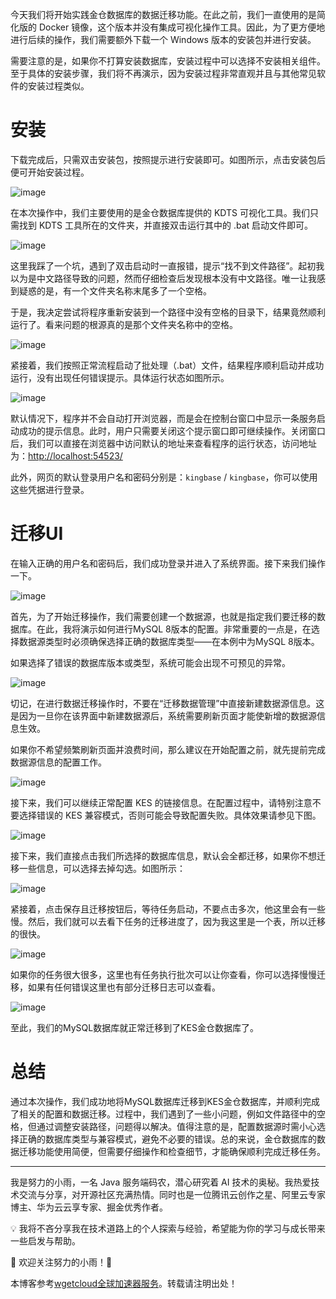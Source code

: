 
今天我们将开始实践金仓数据库的数据迁移功能。在此之前，我们一直使用的是简化版的 Docker 镜像，这个版本并没有集成可视化操作工具。因此，为了更方便地进行后续的操作，我们需要额外下载一个 Windows 版本的安装包并进行安装。


需要注意的是，如果你不打算安装数据库，安装过程中可以选择不安装相关组件。至于具体的安装步骤，我们将不再演示，因为安装过程非常直观并且与其他常见软件的安装过程类似。


# 安装


下载完成后，只需双击安装包，按照提示进行安装即可。如图所示，点击安装包后便可开始安装过程。


![image](https://img2024.cnblogs.com/blog/1423484/202412/1423484-20241204213053368-1200165048.png)


在本次操作中，我们主要使用的是金仓数据库提供的 KDTS 可视化工具。我们只需找到 KDTS 工具所在的文件夹，并直接双击运行其中的 .bat 启动文件即可。


![image](https://img2024.cnblogs.com/blog/1423484/202412/1423484-20241204213058562-1105514000.png)


这里我踩了一个坑，遇到了双击启动时一直报错，提示“找不到文件路径”。起初我以为是中文路径导致的问题，然而仔细检查后发现根本没有中文路径。唯一让我感到疑惑的是，有一个文件夹名称末尾多了一个空格。


于是，我决定尝试将程序重新安装到一个路径中没有空格的目录下，结果竟然顺利运行了。看来问题的根源真的是那个文件夹名称中的空格。


![image](https://img2024.cnblogs.com/blog/1423484/202412/1423484-20241204213104750-1339230041.png)


紧接着，我们按照正常流程启动了批处理（.bat）文件，结果程序顺利启动并成功运行，没有出现任何错误提示。具体运行状态如图所示。


![image](https://img2024.cnblogs.com/blog/1423484/202412/1423484-20241204213109363-658365849.png)


默认情况下，程序并不会自动打开浏览器，而是会在控制台窗口中显示一条服务启动成功的提示信息。此时，用户只需要关闭这个提示窗口即可继续操作。关闭窗口后，我们可以直接在浏览器中访问默认的地址来查看程序的运行状态，访问地址为：[http://localhost:54523/](https://github.com)


此外，网页的默认登录用户名和密码分别是：`kingbase` / `kingbase`，你可以使用这些凭据进行登录。


# 迁移UI


在输入正确的用户名和密码后，我们成功登录并进入了系统界面。接下来我们操作一下。


![image](https://img2024.cnblogs.com/blog/1423484/202412/1423484-20241204213115429-1780898051.png)


首先，为了开始迁移操作，我们需要创建一个数据源，也就是指定我们要迁移的数据库。在此，我将演示如何进行MySQL 8版本的配置。非常重要的一点是，在选择数据源类型时必须确保选择正确的数据库类型——在本例中为MySQL 8版本。


如果选择了错误的数据库版本或类型，系统可能会出现不可预见的异常。


![image](https://img2024.cnblogs.com/blog/1423484/202412/1423484-20241204213122909-1880078294.png)


切记，在进行数据迁移操作时，不要在“迁移数据管理”中直接新建数据源信息。这是因为一旦你在该界面中新建数据源后，系统需要刷新页面才能使新增的数据源信息生效。


如果你不希望频繁刷新页面并浪费时间，那么建议在开始配置之前，就先提前完成数据源信息的配置工作。


![image](https://img2024.cnblogs.com/blog/1423484/202412/1423484-20241204213130568-1320864176.png)


接下来，我们可以继续正常配置 KES 的链接信息。在配置过程中，请特别注意不要选择错误的 KES 兼容模式，否则可能会导致配置失败。具体效果请参见下图。


![image](https://img2024.cnblogs.com/blog/1423484/202412/1423484-20241204213135740-807634564.png)


接下来，我们直接点击我们所选择的数据库信息，默认会全都迁移，如果你不想迁移一些信息，可以选择去掉勾选。如图所示：


![image](https://img2024.cnblogs.com/blog/1423484/202412/1423484-20241204213146564-976044218.png)


紧接着，点击保存且迁移按钮后，等待任务启动，不要点击多次，他这里会有一些慢。然后，我们就可以去看下任务的迁移进度了，因为我这里是一个表，所以迁移的很快。


![image](https://img2024.cnblogs.com/blog/1423484/202412/1423484-20241204213152718-30086027.png)


如果你的任务很大很多，这里也有任务执行批次可以让你查看，你可以选择慢慢迁移，如果有任何错误这里也有部分迁移日志可以查看。


![image](https://img2024.cnblogs.com/blog/1423484/202412/1423484-20241204213157018-1725531584.png)


至此，我们的MySQL数据库就正常迁移到了KES金仓数据库了。


# 总结


通过本次操作，我们成功地将MySQL数据库迁移到KES金仓数据库，并顺利完成了相关的配置和数据迁移。过程中，我们遇到了一些小问题，例如文件路径中的空格，但通过调整安装路径，问题得以解决。值得注意的是，配置数据源时需小心选择正确的数据库类型与兼容模式，避免不必要的错误。总的来说，金仓数据库的数据迁移功能使用简便，但需要仔细操作和检查细节，才能确保顺利完成迁移任务。




---


我是努力的小雨，一名 Java 服务端码农，潜心研究着 AI 技术的奥秘。我热爱技术交流与分享，对开源社区充满热情。同时也是一位腾讯云创作之星、阿里云专家博主、华为云云享专家、掘金优秀作者。


💡 我将不吝分享我在技术道路上的个人探索与经验，希望能为你的学习与成长带来一些启发与帮助。


🌟 欢迎关注努力的小雨！🌟


 本博客参考[wgetcloud全球加速器服务](https://wgetcloud6.org)。转载请注明出处！

